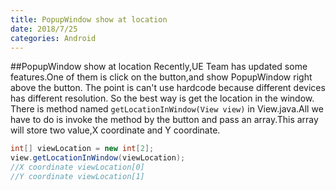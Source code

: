 ```yaml
---
title: PopupWindow show at location
date: 2018/7/25
categories: Android
---
```

##PopupWindow show at location
Recently,UE Team has updated some features.One of them is click on the button,and show PopupWindow right above the button.
The point is can't use hardcode because different devices has different resolution. So the best way is get the location in the window.
There is method named ``getLocationInWindow(View view)`` in View.java.All we have to do is invoke the method by the button and pass an array.This array will store two value,X coordinate and Y coordinate.
```java
int[] viewLocation = new int[2];
view.getLocationInWindow(viewLocation);
//X coordinate viewLocation[0]
//Y coordinate viewLocation[1]
```

